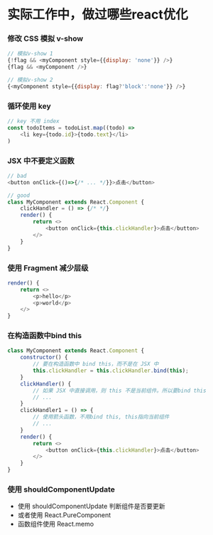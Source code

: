 
# 实际工作中，做过哪些react优化

### 修改 CSS 模拟 v-show
``` js
// 模拟v-show 1
{!flag && <myComponent style={{display: 'none'}} />}
{flag && <myComponent />}

// 模拟v-show 2
{<myComponent style={{display: flag?'block':'none'}} />}
```

### 循环使用 key
``` js
// key 不用 index
const todoItems = todoList.map((todo) => 
    <li key={todo.id}>{todo.text}</li>
)
```

### JSX 中不要定义函数
``` js
// bad
<button onClick={()=>{/* ... */}}>点击</button>

// good
class MyComponent extends React.Component {
    clickHandler = () => {/* */}
    render() {
        return <>
            <button onClick={this.clickHandler}>点击</button>
        </>
    }
}
```

### 使用 Fragment 减少层级
``` js
render() {
    return <>
        <p>hello</p>
        <p>world</p>
    </>
}
```
### 在构造函数中bind this
``` js
class MyComponent extends React.Component {
    constructor() {
        // 要在构造函数中 bind this，而不是在 JSX 中
        this.clickHandler = this.clickHandler.bind(this);
    }
    clickHandler() {
        // 如果 JSX 中直接调用，则 this 不是当前组件。所以要bind this
        // ...
    }
    clickHandler1 = () => {
        // 使用箭头函数，不用bind this, this指向当前组件
        // ...
    }
    render() {
        return <>
            <button onClick={this.clickHandler}>点击</button>
        </>
    }
}
```

### 使用 shouldComponentUpdate
- 使用 shouldComponentUpdate 判断组件是否要更新
- 或者使用 React.PureComponent
- 函数组件使用 React.memo

